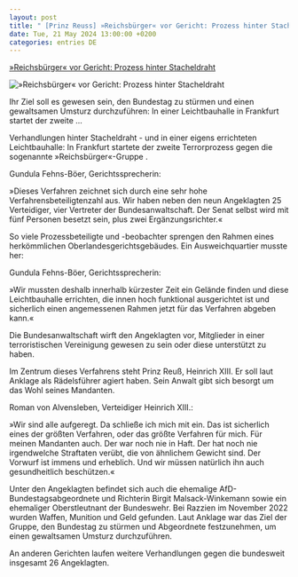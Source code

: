 ```yaml
---
layout: post
title: " [Prinz Reuss] »Reichsbürger« vor Gericht: Prozess hinter Stacheldraht"
date: Tue, 21 May 2024 13:00:00 +0200
categories: entries DE
---
```

[»Reichsbürger« vor Gericht: Prozess hinter Stacheldraht](https://www.spiegel.de/panorama/reichsbuerger-prozess-in-frankfurt-verfahren-gegen-gruppe-um-prinz-reuss-startet-a-17f1e0c3-6470-4801-b182-78f50ec86cfe)

![»Reichsbürger« vor Gericht: Prozess hinter Stacheldraht](https://cdn.prod.www.spiegel.de/images/128448a9-9702-4f21-9146-7f32ef7c6218_w1200_r1.778_fpx28.13_fpy50.jpg)

Ihr Ziel soll es gewesen sein, den Bundestag zu stürmen und einen gewaltsamen Umsturz durchzuführen: In einer Leichtbauhalle in Frankfurt startet der zweite ...

Verhandlungen hinter Stacheldraht - und in einer eigens errichteten Leichtbauhalle: In Frankfurt startete der zweite Terrorprozess gegen die sogenannte »Reichsbürger«-Gruppe .

Gundula Fehns-Böer, Gerichtssprecherin:

»Dieses Verfahren zeichnet sich durch eine sehr hohe Verfahrensbeteiligtenzahl aus. Wir haben neben den neun Angeklagten 25 Verteidiger, vier Vertreter der Bundesanwaltschaft. Der Senat selbst wird mit fünf Personen besetzt sein, plus zwei Ergänzungsrichter.«

So viele Prozessbeteiligte und -beobachter sprengen den Rahmen eines herkömmlichen Oberlandesgerichtsgebäudes. Ein Ausweichquartier musste her:

Gundula Fehns-Böer, Gerichtssprecherin:

»Wir mussten deshalb innerhalb kürzester Zeit ein Gelände finden und diese Leichtbauhalle errichten, die innen hoch funktional ausgerichtet ist und sicherlich einen angemessenen Rahmen jetzt für das Verfahren abgeben kann.«

Die Bundesanwaltschaft wirft den Angeklagten vor, Mitglieder in einer terroristischen Vereinigung gewesen zu sein oder diese unterstützt zu haben.

Im Zentrum dieses Verfahrens steht Prinz Reuß, Heinrich XIII. Er soll laut Anklage als Rädelsführer agiert haben. Sein Anwalt gibt sich besorgt um das Wohl seines Mandanten.

Roman von Alvensleben, Verteidiger Heinrich XIII.:

»Wir sind alle aufgeregt. Da schließe ich mich mit ein. Das ist sicherlich eines der größten Verfahren, oder das größte Verfahren für mich. Für meinen Mandanten auch. Der war noch nie in Haft. Der hat noch nie irgendwelche Straftaten verübt, die von ähnlichem Gewicht sind. Der Vorwurf ist immens und erheblich. Und wir müssen natürlich ihn auch gesundheitlich beschützen.«

Unter den Angeklagten befindet sich auch die ehemalige AfD-Bundestagsabgeordnete und Richterin Birgit Malsack-Winkemann sowie ein ehemaliger Oberstleutnant der Bundeswehr. Bei Razzien im November 2022 wurden Waffen, Munition und Geld gefunden. Laut Anklage war das Ziel der Gruppe, den Bundestag zu stürmen und Abgeordnete festzunehmen, um einen gewaltsamen Umsturz durchzuführen.

An anderen Gerichten laufen weitere Verhandlungen gegen die bundesweit insgesamt 26 Angeklagten.

